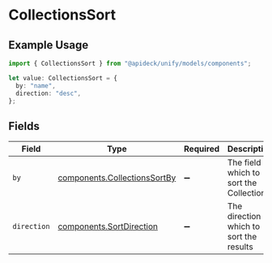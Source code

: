 # CollectionsSort

## Example Usage

```typescript
import { CollectionsSort } from "@apideck/unify/models/components";

let value: CollectionsSort = {
  by: "name",
  direction: "desc",
};
```

## Fields

| Field                                                                        | Type                                                                         | Required                                                                     | Description                                                                  | Example                                                                      |
| ---------------------------------------------------------------------------- | ---------------------------------------------------------------------------- | ---------------------------------------------------------------------------- | ---------------------------------------------------------------------------- | ---------------------------------------------------------------------------- |
| `by`                                                                         | [components.CollectionsSortBy](../../models/components/collectionssortby.md) | :heavy_minus_sign:                                                           | The field on which to sort the Collections                                   | name                                                                         |
| `direction`                                                                  | [components.SortDirection](../../models/components/sortdirection.md)         | :heavy_minus_sign:                                                           | The direction in which to sort the results                                   |                                                                              |